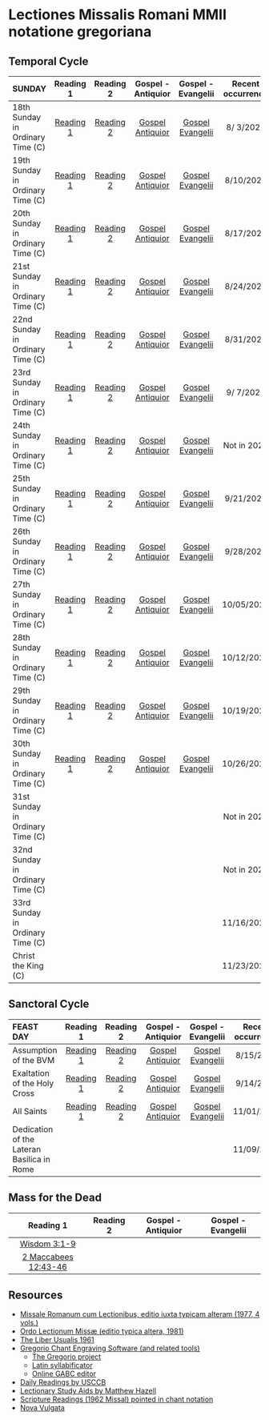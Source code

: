 # Lectiones Missalis Romani MMII notatione gregoriana

## Temporal Cycle

| SUNDAY                           | Reading 1                       | Reading 2                       | Gospel - Antiquior                     | Gospel - Evangelii                     | Recent occurrence |
|:---------------------------------|:-------------------------------:|:-------------------------------:|:--------------------------------------:|:--------------------------------------:|:-----------------:|
| 18th Sunday in Ordinary Time (C) | [Reading 1](files/OT/c18pr.pdf) | [Reading 2](files/OT/c18ep.pdf) | [Gospel Antiquior](files/OT/c18ga.pdf) | [Gospel Evangelii](files/OT/c18ge.pdf) |  8/ 3/2025        |
| 19th Sunday in Ordinary Time (C) | [Reading 1](files/OT/c19pr.pdf) | [Reading 2](files/OT/c19ep.pdf) | [Gospel Antiquior](files/OT/c19ga.pdf) | [Gospel Evangelii](files/OT/c19ge.pdf) |  8/10/2025        |
| 20th Sunday in Ordinary Time (C) | [Reading 1](files/OT/c20pr.pdf) | [Reading 2](files/OT/c20ep.pdf) | [Gospel Antiquior](files/OT/c20ga.pdf) | [Gospel Evangelii](files/OT/c20ge.pdf) |  8/17/2025        |
| 21st Sunday in Ordinary Time (C) | [Reading 1](files/OT/c21pr.pdf) | [Reading 2](files/OT/c21ep.pdf) | [Gospel Antiquior](files/OT/c21ga.pdf) | [Gospel Evangelii](files/OT/c21ge.pdf) |  8/24/2025        |
| 22nd Sunday in Ordinary Time (C) | [Reading 1](files/OT/c22pr.pdf) | [Reading 2](files/OT/c22ep.pdf) | [Gospel Antiquior](files/OT/c22ga.pdf) | [Gospel Evangelii](files/OT/c22ge.pdf) |  8/31/2025        |
| 23rd Sunday in Ordinary Time (C) | [Reading 1](files/OT/c23pr.pdf) | [Reading 2](files/OT/c23ep.pdf) | [Gospel Antiquior](files/OT/c23ga.pdf) | [Gospel Evangelii](files/OT/c23ge.pdf) |  9/ 7/2025        |
| 24th Sunday in Ordinary Time (C) | [Reading 1](files/OT/c24pr.pdf) | [Reading 2](files/OT/c24ep.pdf) | [Gospel Antiquior](files/OT/c24ga.pdf) | [Gospel Evangelii](files/OT/c24ge.pdf) |  Not in 2025      |
| 25th Sunday in Ordinary Time (C) | [Reading 1](files/OT/c25pr.pdf) | [Reading 2](files/OT/c25ep.pdf) | [Gospel Antiquior](files/OT/c25ga.pdf) | [Gospel Evangelii](files/OT/c25ge.pdf) |  9/21/2025        |
| 26th Sunday in Ordinary Time (C) | [Reading 1](files/OT/c26pr.pdf) | [Reading 2](files/OT/c26ep.pdf) | [Gospel Antiquior](files/OT/c26ga.pdf) | [Gospel Evangelii](files/OT/c26ge.pdf) |  9/28/2025        |
| 27th Sunday in Ordinary Time (C) | [Reading 1](files/OT/c27pr.pdf) | [Reading 2](files/OT/c27ep.pdf) | [Gospel Antiquior](files/OT/c27ga.pdf) | [Gospel Evangelii](files/OT/c27ge.pdf) | 10/05/2025        |
| 28th Sunday in Ordinary Time (C) | [Reading 1](files/OT/c28pr.pdf) | [Reading 2](files/OT/c28ep.pdf) | [Gospel Antiquior](files/OT/c28ga.pdf) | [Gospel Evangelii](files/OT/c28ge.pdf) | 10/12/2025        |
| 29th Sunday in Ordinary Time (C) | [Reading 1](files/OT/c29pr.pdf) | [Reading 2](files/OT/c29ep.pdf) | [Gospel Antiquior](files/OT/c29ga.pdf) | [Gospel Evangelii](files/OT/c29ge.pdf) | 10/19/2025        |
| 30th Sunday in Ordinary Time (C) | [Reading 1](files/OT/c30pr.pdf) | [Reading 2](files/OT/c30ep.pdf) | [Gospel Antiquior](files/OT/c30ga.pdf) | [Gospel Evangelii](files/OT/c30ge.pdf) | 10/26/2025        |
| 31st Sunday in Ordinary Time (C) | | | | |  Not in 2025      |
| 32nd Sunday in Ordinary Time (C) | | | | |  Not in 2025      |
| 33rd Sunday in Ordinary Time (C) | | | | | 11/16/2025        |
| Christ the King (C)              | | | | | 11/23/2025        |

## Sanctoral Cycle

| FEAST DAY                        | Reading 1                       | Reading 2                       | Gospel - Antiquior                     | Gospel - Evangelii                     | Recent occurrence |
|:---------------------------------|:-------------------------------:|:-------------------------------:|:--------------------------------------:|:--------------------------------------:|:-----------------:|
| Assumption of the BVM            | [Reading 1](files/SA/asmap.pdf) | [Reading 2](files/SA/asmep.pdf) | [Gospel Antiquior](files/SA/asmga.pdf) | [Gospel Evangelii](files/SA/asmge.pdf) |  8/15/2025        |
| Exaltation of the Holy Cross     | [Reading 1](files/SA/ehcpr.pdf) | [Reading 2](files/SA/ehcep.pdf) | [Gospel Antiquior](files/SA/ehcga.pdf) | [Gospel Evangelii](files/SA/ehcge.pdf) |  9/14/2025        |
| All Saints                       | [Reading 1](files/SA/astap.pdf) | [Reading 2](files/SA/astep.pdf) | [Gospel Antiquior](files/SA/astga.pdf) | [Gospel Evangelii](files/SA/astge.pdf) | 11/01/2025        |
| Dedication of the Lateran Basilica in Rome | | | | | 11/09/2025        |

## Mass for the Dead

| Reading 1                                  | Reading 2                       | Gospel - Antiquior                     | Gospel - Evangelii                     |
|:------------------------------------------:|:-------------------------------:|:--------------------------------------:|:--------------------------------------:|
| [Wisdom 3:1-9](files/DE/dr102.pdf)         | | | |
| [2 Maccabees 12:43-46](files/DE/dr107.pdf) | | | |

## Resources

- [Missale Romanum cum Lectionibus, editio iuxta typicam alteram (1977, 4 vols.)](https://archive.org/details/MissaleRomanumCumLectionibus1977Vol34/)
- [Ordo Lectionum Missæ (editio typica altera, 1981)](https://archive.org/details/OLM1981/)
- [The Liber Usualis 1961](https://archive.org/details/TheLiberUsualis1961/)
- [Gregorio Chant Engraving Software (and related tools)](http://www.gregoriochant.org/)
    - [The Gregorio project](https://gregorio-project.github.io/index.html)
    - [Latin syllabificator](https://gregorio-project.github.io/hyphen-la/)
    - [Online GABC editor](https://www.sourceandsummit.com/editor/legacy/)
- [Daily Readings by USCCB](https://bible.usccb.org/readings/calendar)
- [Lectionary Study Aids by Matthew Hazell](https://catholiclectionary.blogspot.com/)
- [Scripture Readings (1962 Missal) pointed in chant notation](http://www.windsorlatinmass.org/latin/chant.htm)
- [Nova Vulgata](https://www.vatican.va/archive/bible/nova_vulgata/documents/nova-vulgata_index_lt.html)

